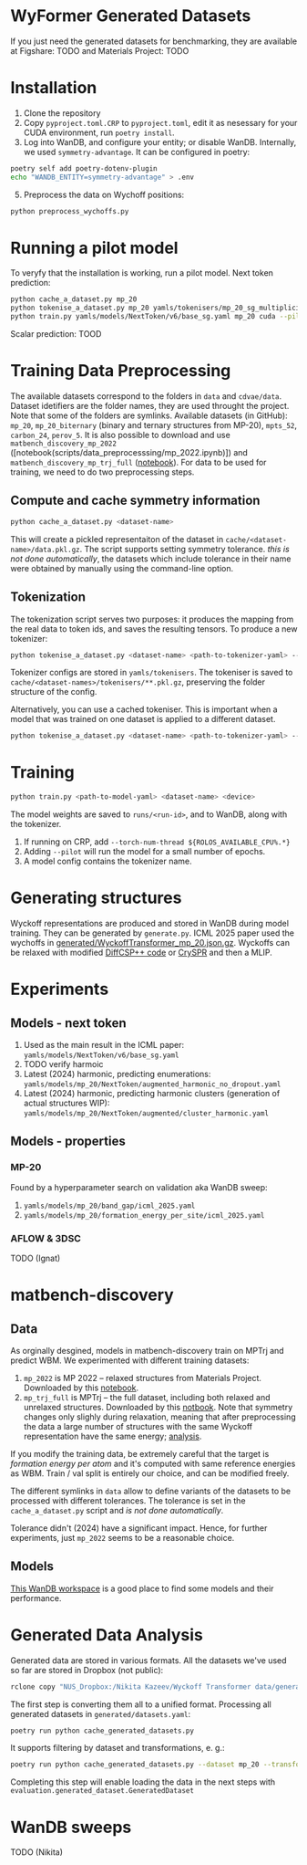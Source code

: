 # WyFormer Generated Datasets
If you just need the generated datasets for benchmarking, they are available at Figshare: TODO and Materials Project: TODO

# Installation
1. Clone the repository
3. Copy `pyproject.toml.CRP` to `pyproject.toml`, edit it as nesessary for your CUDA environment, run `poetry install`.
4. Log into WanDB, and configure your entity; or disable WanDB. Internally, we used `symmetry-advantage`. It can be configured in poetry:
```bash
poetry self add poetry-dotenv-plugin
echo "WANDB_ENTITY=symmetry-advantage" > .env
```
5. Preprocess the data on Wychoff positions:
```bash
python preprocess_wychoffs.py
```
# Running a pilot model
To veryfy that the installation is working, run a pilot model. Next token prediction:
```bash
python cache_a_dataset.py mp_20
python tokenise_a_dataset.py mp_20 yamls/tokenisers/mp_20_sg_multiplicity.yaml --new-tokenizer
python train.py yamls/models/NextToken/v6/base_sg.yaml mp_20 cuda --pilot
```
Scalar prediction: TOOD
# Training Data Preprocessing
The available datasets correspond to the folders in `data` and `cdvae/data`. Dataset idetifiers are the folder names, they are used throught the project. Note that some of the folders are symlinks.
Available datasets (in GitHub): `mp_20`, `mp_20_biternary` (binary and ternary structures from MP-20), `mpts_52`, `carbon_24`, `perov_5`. It is also possible to download and use `matbench_discovery_mp_2022` ([notebook(scripts/data_preprocesssing/mp_2022.ipynb)]) and `matbench_discovery_mp_trj_full` ([notebook](scripts/data_preprocesssing/mptrj_extract_all.ipynb)). For data to be used for training, we need to do two preprocessing steps.
## Compute and cache symmetry information
```bash
python cache_a_dataset.py <dataset-name>
```
This will create a pickled representaiton of the dataset in `cache/<dataset-name>/data.pkl.gz`. The script supports setting symmetry tolerance. _this is not done automatically_, the datasets which include tolerance in their name were obtained by manually using the command-line option.
## Tokenization
The tokenization script serves two purposes: it produces the mapping from the real data to token ids, and saves the resulting tensors. To produce a new tokenizer:
```bash
python tokenise_a_dataset.py <dataset-name> <path-to-tokenizer-yaml> --new-tokenizer
```
Tokenizer configs are stored in `yamls/tokenisers`. The tokeniser is saved to `cache/<dataset-names>/tokenisers/**.pkl.gz`, preserving the folder structure of the config.

Alternatively, you can use a cached tokeniser. This is important when a model that was trained on one dataset is  applied to a different dataset.
```bash
python tokenise_a_dataset.py <dataset-name> <path-to-tokenizer-yaml> --tokenizer-path cache/<dataset-names>/tokenisers/<tokenizer-name>.pkl.gz
```
# Training
```bash
python train.py <path-to-model-yaml> <dataset-name> <device>
```
The model weights are saved to `runs/<run-id>`, and to WanDB, along with the tokenizer.
1. If running on CRP, add `--torch-num-thread ${ROLOS_AVAILABLE_CPU%.*}`
2. Adding `--pilot` will run the model for a small number of epochs.
3. A model config contains the tokenizer name.

# Generating structures
Wyckoff representations are produced and stored in WanDB during model training. They can be generated by `generate.py`. ICML 2025 paper used the wychoffs in [generated/WyckoffTransformer_mp_20.json.gz](generated/WyckoffTransformer_mp_20.json.gz). Wyckoffs can be relaxed with modified [DiffCSP++ code](https://github.com/kazeevn/DiffCSPNew/tree/master) or [CrySPR](https://chemrxiv.org/engage/chemrxiv/article-details/66b308a501103d79c5fd9b91) and then a MLIP.

# Experiments
## Models - next token
1. Used as the main result in the ICML paper: `yamls/models/NextToken/v6/base_sg.yaml`
2. TODO verify harmoic
2. Latest (2024) harmonic, predicting enumerations: `yamls/models/mp_20/NextToken/augmented_harmonic_no_dropout.yaml`
3. Latest (2024) harmonic, predicting harmonic clusters (generation of actual structures WIP): `yamls/models/mp_20/NextToken/augmented/cluster_harmonic.yaml`
## Models - properties
### MP-20
Found by a hyperparameter search on validation aka WanDB sweep:
1. `yamls/models/mp_20/band_gap/icml_2025.yaml`
2. `yamls/models/mp_20/formation_energy_per_site/icml_2025.yaml`
### AFLOW & 3DSC
TODO (Ignat)

# matbench-discovery
## Data
As orginally desgined, models in matbench-discovery train on MPTrj and predict WBM.
We experimented with different training datasets:
1. `mp_2022` is MP 2022 – relaxed structures from Materials Project. Downloaded by this [notebook](scripts/data_preprocesssing/mp_2022.ipynb).
2. `mp_trj_full` is MPTrj – the full dataset, including both relaxed and unrelaxed structures. Downloaded by this  [notbook](scripts/data_preprocesssing/mptrj_extract_all.ipynb). Note that
symmetry changes only slighly during relaxation, meaning that after preprocessing the data a large number of
structures with the same Wyckoff representation have the same energy; [analysis](research_notebooks/mptrj_duplicates.ipynb).

If you modify the training data, be extremely careful that the target is _formation energy per atom_ and it's computed with same reference energies as WBM. Train / val split is entirely our choice, and can be modified freely.

The different symlinks in `data` allow to define variants of the datasets to be processed with different tolerances. The tolerance is set in the `cache_a_dataset.py` script and _is not done automatically_.

Tolerance didn't (2024) have a significant impact. Hence, for further experiments, just `mp_2022` seems to be a reasonable choice.
## Models
[This WanDB workspace](https://wandb.ai/symmetry-advantage/WyckoffTransformer?nw=wrbkiq2xgjk) is a good place to find some models and their performance.

# Generated Data Analysis
Generated data are stored in various formats. All the datasets we've used so far are stored in Dropbox (not public):
```bash
rclone copy "NUS_Dropbox:/Nikita Kazeev/Wyckoff Transformer data/generated" generated
```
The first step is converting them all to a unified format. Processing all generated datasets in `generated/datasets.yaml`:
```bash
poetry run python cache_generated_datasets.py
```
It supports filtering by dataset and transformations, e. g.:
```bash
poetry run python cache_generated_datasets.py --dataset mp_20 --transformations DiffCSP++ DFT
```
Completing this step will enable loading the data in the next steps with `evaluation.generated_dataset.GeneratedDataset`


# WanDB sweeps
TODO (Nikita)